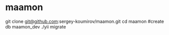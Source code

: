 # maamon


git clone git@github.com:sergey-koumirov/maamon.git
cd maamon
#create db maamon_dev
./yii migrate

